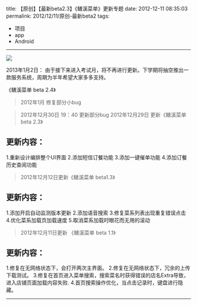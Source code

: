 title: 【原创】【最新beta2.3】《鳝溪菜单》更新专题
date: 2012-12-11 08:35:03
permalink: 2012/12/11/原创-最新beta2
tags:
- 项目
- app
- Android

---

![](/img/shanxi-1.png)

2013年1月2日： 由于接下来进入考试月，将不再进行更新。下学期将抽空推出一款服务系统，周期为半年希望大家多多支持。


<!--more-->

《鳝溪菜单 beta 2.4》

> 2012年1月 修复部分小bug

> 2012年12月30日 19：40 更新部分bug
> 2012年12月29日 更新《鳝溪菜单 beta 2.3》

## 更新内容：

1.重新设计编排整个UI界面
2.添加短信订餐功能
3.添加一键催单功能
4.添加订餐历史查阅功能

> 2012年12月12日更新《鳝溪菜单 beta1.3》

## 更新内容：

1.添加开启自动监测版本更新
2.添加语音搜索
3.修复菜系列表出现重复错误点击
4.优化菜系加载页加载速度
5.取消菜系加载时眼花而无用的滚动

> 2012年12月11日更新 《鳝溪菜单 beta 1.1》

## 更新内容：

1.修复在无网络状态下，会打开两次主界面。
2.修复在无网络状态下，冗余的上传下载测试。
3.修复在首页进入菜单搜索，搜索菜名时获得错误的店名Extra导致，进入店铺页面加载内容失败.
4.首页搜索操作优化，当点击记录时，键盘进行隐藏。

---
